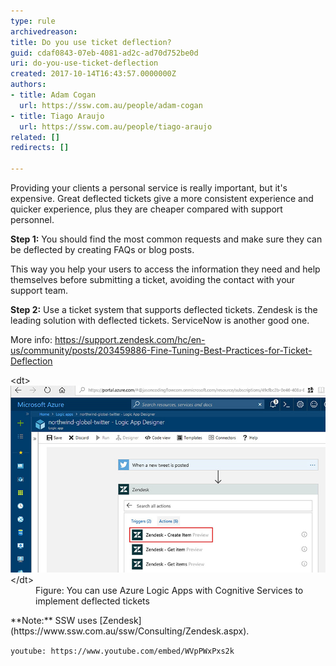 ```yaml
---
type: rule
archivedreason: 
title: Do you use ticket deflection?
guid: cdaf0843-07eb-4081-ad2c-ad70d752be0d
uri: do-you-use-ticket-deflection
created: 2017-10-14T16:43:57.0000000Z
authors:
- title: Adam Cogan
  url: https://ssw.com.au/people/adam-cogan
- title: Tiago Araujo
  url: https://ssw.com.au/people/tiago-araujo
related: []
redirects: []

---
```


Providing your clients a personal service is really important, but it's expensive. Great deflected tickets give a more consistent experience and quicker experience, plus they are cheaper compared with support personnel. 

<!--endintro-->

**Step 1:** You should find the most common requests and make sure they can be deflected by creating FAQs or blog posts.

This way you help your users to access the information they need and help themselves before submitting a ticket, avoiding the contact with your support team.

**Step 2:** Use a ticket system that supports deflected tickets. Zendesk is the leading solution with deflected tickets. ServiceNow is another good one.

More info: https://support.zendesk.com/hc/en-us/community/posts/203459886-Fine-Tuning-Best-Practices-for-Ticket-Deflection
<dl class="image">&lt;dt&gt; 
      <img src="azure-logic-deflected-tickets.jpg" alt="azure-logic-deflected-tickets.jpg"> 
   &lt;/dt&gt;<dd>Figure: You can use Azure Logic Apps with Cognitive Services to implement deflected tickets<br></dd></dl>
**Note:** SSW uses     [Zendesk](https://www.ssw.com.au/ssw/Consulting/Zendesk.aspx).


`youtube: https://www.youtube.com/embed/WVpPWxPxs2k`
